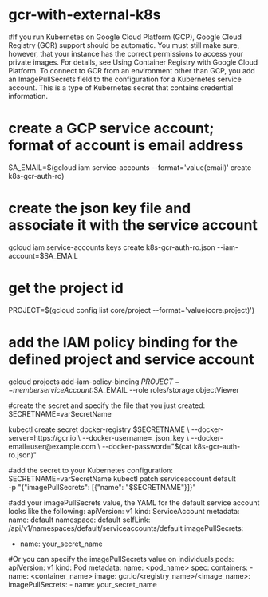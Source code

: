 # gcr-with-external-k8s
#If you run Kubernetes on Google Cloud Platform (GCP), Google Cloud Registry (GCR) support should be automatic. You must still make sure, however, that your instance has the correct permissions to access your private images. For details, see Using Container Registry with Google Cloud Platform. To connect to GCR from an environment other than GCP, you add an ImagePullSecrets field to the configuration for a Kubernetes service account. This is a type of Kubernetes secret that contains credential information.


# create a GCP service account; format of account is email address
SA_EMAIL=$(gcloud iam service-accounts --format='value(email)' create k8s-gcr-auth-ro)

# create the json key file and associate it with the service account
gcloud iam service-accounts keys create k8s-gcr-auth-ro.json --iam-account=$SA_EMAIL

# get the project id
PROJECT=$(gcloud config list core/project --format='value(core.project)')

# add the IAM policy binding for the defined project and service account
gcloud projects add-iam-policy-binding $PROJECT --member serviceAccount:$SA_EMAIL --role roles/storage.objectViewer



#create the secret and specify the file that you just created:
SECRETNAME=varSecretName

kubectl create secret docker-registry $SECRETNAME \
  --docker-server=https://gcr.io \
  --docker-username=_json_key \
  --docker-email=user@example.com \
  --docker-password="$(cat k8s-gcr-auth-ro.json)"


#add the secret to your Kubernetes configuration:
SECRETNAME=varSecretName
kubectl patch serviceaccount default \
  -p "{\"imagePullSecrets\": [{\"name\": \"$SECRETNAME\"}]}"


#add your imagePullSecrets value, the YAML for the default service account looks like the following:
apiVersion: v1
kind: ServiceAccount
metadata:
  name: default
  namespace: default
  selfLink: /api/v1/namespaces/default/serviceaccounts/default
imagePullSecrets:
  - name: your_secret_name


#Or you can specify the imagePullSecrets value on individuals pods:
apiVersion: v1
kind: Pod
metadata:
  name: <pod_name>
spec:
  containers:
    - name: <container_name>
      image: gcr.io/<registry_name>/<image_name>:<tagname>
  imagePullSecrets:
      - name: your_secret_name

